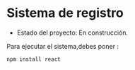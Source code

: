 <h1> Sistema de registro</h1>

- Estado del proyecto: En construcción.

Para ejecutar el sistema,debes poner : 

```npm install react```
